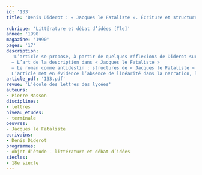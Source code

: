 ```yaml
---
id: '133'
title: 'Denis Diderot : « Jacques le Fataliste ». Écriture et structure. Étude intégrale
  '
rubrique: 'Littérature et débat d’idées [Tle]'
annee: '1990'
magazine: '1990'
pages: '17'
description: 
  'L’article se propose, à partir de quelques réflexions de Diderot sur la peinture, d’étudier comment son œil sélectionne certains éléments de la réalité et les installe dans un espace, celui de l’écriture, où ils prennent un sens les uns par rapport aux autres…
  – L’art de la description dans « Jacques le Fataliste »
  – Le roman comme antidestin : structures de « Jacques le Fataliste »
  L’article met en évidence l’absence de linéarité dans la narration, la « circularité » du récit (une aventure qui n’aboutit pas). L’épisode final, parce qu’il propose trois issues possibles aux amours de Jacques, illustre bien ce fonctionnement.'
article_pdf: '133.pdf'
revue: 'L’école des lettres des lycées'
auteurs:
- Pierre Masson
disciplines:
- lettres
niveau_etudes:
- terminale
oeuvres:
- Jacques le Fataliste
ecrivains:
- Denis Diderot
programmes:
- objet d’étude - littérature et débat d’idées
siecles:
- 18e siècle
---
```

